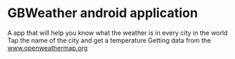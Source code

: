 # GBWeather android application
A app that will help you know what the weather is in every city in the world 
Tap the name of the city and get a temperature
Getting data from the www.openweathermap.org 

